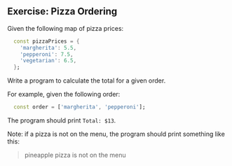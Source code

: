 ## Exercise: Pizza Ordering

Given the following map of pizza prices:

```dart
  const pizzaPrices = {
    'margherita': 5.5,
    'pepperoni': 7.5,
    'vegetarian': 6.5,
  };
```

Write a program to calculate the total for a given order.

For example, given the following order:

```dart
  const order = ['margherita', 'pepperoni'];
```

The program should print `Total: $13`.

Note: if a pizza is not on the menu, the program should print something like this:

> pineapple pizza is not on the menu